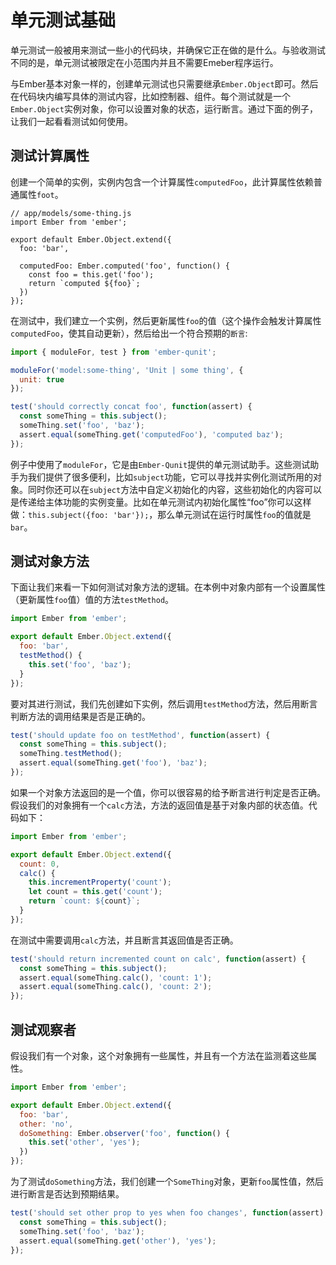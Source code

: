 # 单元测试基础

单元测试一般被用来测试一些小的代码块，并确保它正在做的是什么。与验收测试不同的是，单元测试被限定在小范围内并且不需要Emeber程序运行。  

与Ember基本对象一样的，创建单元测试也只需要继承`Ember.Object`即可。然后在代码块内编写具体的测试内容，比如控制器、组件。每个测试就是一个`Ember.Object`实例对象，你可以设置对象的状态，运行断言。通过下面的例子，让我们一起看看测试如何使用。

## 测试计算属性

创建一个简单的实例，实例内包含一个计算属性`computedFoo`，此计算属性依赖普通属性`foot`。

```
// app/models/some-thing.js
import Ember from 'ember';

export default Ember.Object.extend({
  foo: 'bar',

  computedFoo: Ember.computed('foo', function() {
    const foo = this.get('foo');
    return `computed ${foo}`;
  })
});
```

在测试中，我们建立一个实例，然后更新属性`foo`的值（这个操作会触发计算属性`computedFoo`，使其自动更新），然后给出一个符合预期的`断言`:

```tests/unit/models/some-thing-test.js
import { moduleFor, test } from 'ember-qunit';

moduleFor('model:some-thing', 'Unit | some thing', {
  unit: true
});

test('should correctly concat foo', function(assert) {
  const someThing = this.subject();
  someThing.set('foo', 'baz');
  assert.equal(someThing.get('computedFoo'), 'computed baz');
});
```

例子中使用了`moduleFor`，它是由`Ember-Qunit`提供的单元测试助手。这些测试助手为我们提供了很多便利，比如`subject`功能，它可以寻找并实例化测试所用的对象。同时你还可以在`subject`方法中自定义初始化的内容，这些初始化的内容可以是传递给主体功能的实例变量。比如在单元测试内初始化属性“foo”你可以这样做：`this.subject({foo: 'bar'});`，那么单元测试在运行时属性`foo`的值就是`bar`。

## 测试对象方法

下面让我们来看一下如何测试对象方法的逻辑。在本例中对象内部有一个设置属性（更新属性`foo`值）值的方法`testMethod`。

```app/models/some-thing.js
import Ember from 'ember';

export default Ember.Object.extend({
  foo: 'bar',
  testMethod() {
    this.set('foo', 'baz');
  }
});
```

要对其进行测试，我们先创建如下实例，然后调用`testMethod`方法，然后用断言判断方法的调用结果是否是正确的。

```tests/unit/models/some-thing-test.js
test('should update foo on testMethod', function(assert) {
  const someThing = this.subject();
  someThing.testMethod();
  assert.equal(someThing.get('foo'), 'baz');
});
```

如果一个对象方法返回的是一个值，你可以很容易的给予断言进行判定是否正确。假设我们的对象拥有一个`calc`方法，方法的返回值是基于对象内部的状态值。代码如下：

```app/models/some-thing.js
import Ember from 'ember';

export default Ember.Object.extend({
  count: 0,
  calc() {
    this.incrementProperty('count');
    let count = this.get('count');
    return `count: ${count}`;
  }
});
```

在测试中需要调用`calc`方法，并且断言其返回值是否正确。

```tests/unit/models/some-thing-test.js
test('should return incremented count on calc', function(assert) {
  const someThing = this.subject();
  assert.equal(someThing.calc(), 'count: 1');
  assert.equal(someThing.calc(), 'count: 2');
});
```

## 测试观察者

假设我们有一个对象，这个对象拥有一些属性，并且有一个方法在监测着这些属性。

```app/models/some-thing.js
import Ember from 'ember';

export default Ember.Object.extend({
  foo: 'bar',
  other: 'no',
  doSomething: Ember.observer('foo', function() {
    this.set('other', 'yes');
  })
});
```

为了测试`doSomething`方法，我们创建一个`SomeThing`对象，更新`foo`属性值，然后进行断言是否达到预期结果。

```tests/unit/models/some-thing-test.js
test('should set other prop to yes when foo changes', function(assert) {
  const someThing = this.subject();
  someThing.set('foo', 'baz');
  assert.equal(someThing.get('other'), 'yes');
});
```
